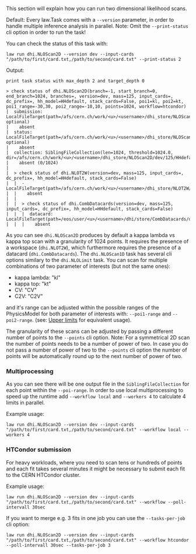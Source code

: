 This section will explain how you can run two dimensional likelihood scans.

Default: Every law.Task comes with a `--version` parameter, in order to handle multiple inference analysis in parallel.
Note: Omit the `--print-status` cli option in order to run the task!

You can check the status of this task with:

```shell
law run dhi.NLOScan2D --version dev --input-cards "/path/to/first/card.txt,/path/to/second/card.txt" --print-status 2
```
Output:
```shell
print task status with max_depth 2 and target_depth 0

> check status of dhi.NLOScan2D(branch=-1, start_branch=0, end_branch=1024, branches=, version=dev, mass=125, input_cards=, dc_prefix=, hh_model=HHdefault, stack_cards=False, poi1=kl, poi2=kt, poi1_range=-30,30, poi2_range=-10,10, points=1024, workflow=htcondor)
|  submission: LocalFileTarget(path=/afs/cern.ch/work/<u>/<username>/dhi_store/NLOScan2D/dev/125/HHdefault/kl_-30_30__kt_-10_10/1024/htcondor_submission_0To1024.json, optional)
|    absent
|  status: LocalFileTarget(path=/afs/cern.ch/work/<u>/<username>/dhi_store/NLOScan2D/dev/125/HHdefault/kl_-30_30__kt_-10_10/1024/htcondor_status_0To1024.json, optional)
|    absent
|  collection: SiblingFileCollection(len=1024, threshold=1024.0, dir=/afs/cern.ch/work/<u>/<username>/dhi_store/NLOScan2D/dev/125/HHdefault/kl_-30_30__kt_-10_10/1024)
|    absent (0/1024)
|
|  > check status of dhi.NLOT2W(version=dev, mass=125, input_cards=, dc_prefix=, hh_model=HHdefault, stack_cards=False)
|  |  - LocalFileTarget(path=/afs/cern.ch/work/<u>/<username>/dhi_store/NLOT2W/dev/125/HHdefault/workspace_HHdefault.root)
|  |    absent
|  |
|  |  > check status of dhi.CombDatacards(version=dev, mass=125, input_cards=, dc_prefix=, hh_model=HHdefault, stack_cards=False)
|  |  |  datacard: LocalFileTarget(path=/eos/user/<u>/<username>/dhi/store/CombDatacards/dev/125/HHdefault/datacard.txt)
|  |  |    absent
```

As you can see `dhi.NLOScan2D` produces by default a kappa lambda vs kappa top scan with a granularity of 1024 points. It requires the presence of a workspace (`dhi.NLOT2W`), which furthermore requires the presence of a datacard (`dhi.CombDatacards`). The `dhi.NLOScan1D` task has several cli options similary to the `dhi.NLOLimit` task. You can scan for multiple combinations of two parameter of interests (but not the same ones):

- kappa lambda: "kl"
- kappa top: "kt"
- CV: "CV"
- C2V: "C2V"

and it's range can be adjusted within the possible ranges of the PhysicsModel for both parameter of interests with: `--poi1-range` and `--poi2-range`. (see: [Upper limits](limits.md) for equivalent usage).

The granularity of these scans can be adjusted by passing a different number of points to the `--points` cli option.
Note: For a symmetrical 2D scan the number of points needs to be a number of power of two. In case you do not pass a number of power of two to the `--points` cli option the number of points will be automatically round up to the next number of power of two.


### Multiprocessing
As you can see there will be one output file in the `SiblingFileCollection` for each point within the `--poi-range`. In order to use local multiprocessing to speed up the runtime add `--workflow local` and `--workers 4` to calculate 4 limits in parallel.

Example usage:
```shell
law run dhi.NLOScan2D --version dev --input-cards "/path/to/first/card.txt,/path/to/second/card.txt" --workflow local --workers 4
```


### HTCondor submission
For heavy workloads, where you need to scan tens or hundreds of points and each fit takes several minutes it might be necessary to submit each fit to the CERN HTCondor cluster.

Example usage:
```shell
law run dhi.NLOScan2D --version dev --input-cards "/path/to/first/card.txt,/path/to/second/card.txt" --workflow --poll-intervall 30sec
```

If you want to merge e.g. 3 fits in one job you can use the `--tasks-per-job` cli option:
```shell
law run dhi.NLOScan2D --version dev --input-cards "/path/to/first/card.txt,/path/to/second/card.txt" --workflow htcondor --poll-intervall 30sec --tasks-per-job 3
```
